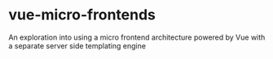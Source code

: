 # vue-micro-frontends
An exploration into using a micro frontend architecture powered by Vue with a separate server side templating engine
